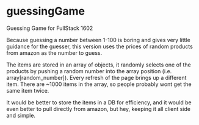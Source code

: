 # guessingGame
Guessing Game for FullStack 1602

Because guessing a number between 1-100 is boring and gives very little guidance for the guesser, this version uses the prices of random products from amazon as the number to guess.

The items are stored in an array of objects, it randomly selects one of the products by pushing a random number into the array position (i.e. array[random_number]).
Every refresh of the page brings up a different item. There are ~1000 items in the array, so people probably wont get the same item twice.

It would be better to store the items in a DB for efficiency, and it would be even better to pull directly from amazon, but hey, keeping it all client side and simple.
